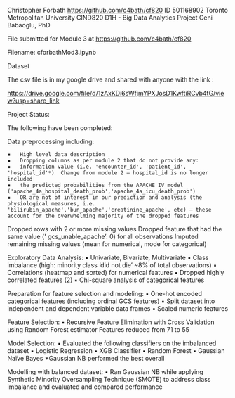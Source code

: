 Christopher Forbath
https://github.com/c4bath/cf820
ID 501168902
Toronto Metropolitan University
CIND820 D1H - Big Data Analytics Project
Ceni Babaoglu, PhD

File submitted for Module 3 at https://github.com/c4bath/cf820

Filename: cforbathMod3.ipynb


Dataset

The csv file is in my google drive and shared with anyone with the link :

https://drive.google.com/file/d/1zAxKDi6sWfjmYPXJosD1KwftiRCvb4tG/view?usp=share_link


Project Status:

The following have been completed:

Data preprocessing including:

	▪	High level data description
	▪	Dropping columns as per module 2 that do not provide any: 
	▪	information value (i.e. 'encounter_id', 'patient_id', 'hospital_id'*)  Change from module 2 – hospital_id is no longer included
	▪	the predicted probabilities from the APACHE IV model ('apache_4a_hospital_death_prob','apache_4a_icu_death_prob')
	▪	OR are not of interest in our prediction and analysis (the physiological measures, i.e. 'bilirubin_apache','bun_apache','creatinine_apache', etc) – these account for the overwhelming majority of the dropped features

Dropped rows with 2 or more missing values
Dropped feature that had the same value (' gcs_unable_apache’:  0) for all observations
Imputed remaining missing values (mean for numerical, mode for categorical)

Exploratory Data Analysis:
	▪	Univariate, Bivariate, Multivariate
	▪	Class imbalance (high: minority class ‘did not die’ ~8% of total observations)
	▪	Correlations (heatmap and sorted) for numerical features
	▪	Dropped highly correlated features (2)
	▪	Chi-square analysis of categorical features

Preparation for feature selection and modeling:
	▪	One-hot encoded categorical features (including ordinal GCS features) 
	▪	Split dataset into independent and dependent variable data frames
	▪	Scaled numeric features 

Feature Selection:
	▪	Recursive Feature Elimination with Cross Validation using Random Forest estimator
	Features reduced from 71 to 55

Model Selection:
	▪	Evaluated the following classifiers on the imbalanced dataset
	▪	Logistic Regression
	▪	XGB Classifier 
	▪	Random Forest
	▪	Gaussian Naïve Bayes
*Gaussian NB performed the best overall

Modelling with balanced dataset:
	▪	Ran Gaussian NB while applying Synthetic Minority Oversampling Technique (SMOTE) to address class imbalance and evaluated and compared performance
